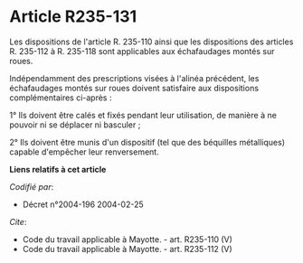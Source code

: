 # Article R235-131

Les dispositions de l'article R. 235-110 ainsi que les dispositions des articles R. 235-112 à R. 235-118 sont applicables aux
échafaudages montés sur roues. 

Indépendamment des prescriptions visées à l'alinéa précédent, les échafaudages montés sur roues doivent satisfaire aux
dispositions complémentaires ci-après : 

1° Ils doivent être calés et fixés pendant leur utilisation, de manière à ne pouvoir ni se déplacer ni basculer ; 

2° Ils doivent être munis d'un dispositif (tel que des béquilles métalliques) capable d'empêcher leur renversement.

**Liens relatifs à cet article**

_Codifié par_:

  - Décret n°2004-196 2004-02-25

_Cite_:

  - Code du travail applicable à Mayotte. - art. R235-110 (V)
  - Code du travail applicable à Mayotte. - art. R235-112 (V)
